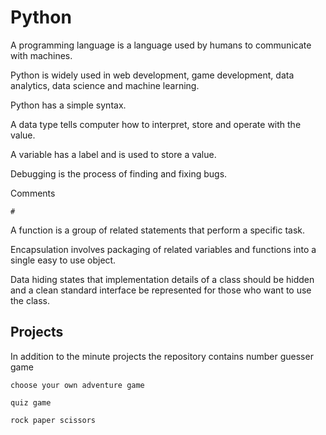 # Python 

A programming language is a language used by humans to communicate with machines.

Python is widely used in web development, game development, data analytics, data science and machine learning.

Python has a simple syntax.

A data type tells  computer how to interpret, store and operate with the value.

A variable has a label and is used to store a value.

Debugging is the process of finding and fixing bugs.

Comments

    #

A function is a group of related statements that perform a specific task.

Encapsulation involves packaging of related variables and functions into a single easy to use object.

Data hiding states that implementation details of a class should be hidden and a clean standard interface be represented for those who want to use the class.


## Projects
In addition to the minute projects the repository contains 
    number guesser game

    choose your own adventure game

    quiz game

    rock paper scissors